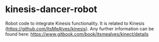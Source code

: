 # kinesis-dancer-robot
Robot code to integrate Kinesis functionality. It is related to Kinesis (https://github.com/ItsMeAlves/kinesis). Any further information can be found here: https://www.gitbook.com/book/itsmealves/kinect/details
